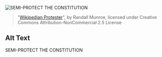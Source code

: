 ![SEMI-PROTECT THE CONSTITUTION](https://imgs.xkcd.com/comics/wikipedian_protester.png)
> "[Wikipedian Protester](https://xkcd.com/285/)", by Randall Munroe, licensed under Creative Commons Attribution-NonCommercial 2.5 License

## Alt Text
SEMI-PROTECT THE CONSTITUTION
